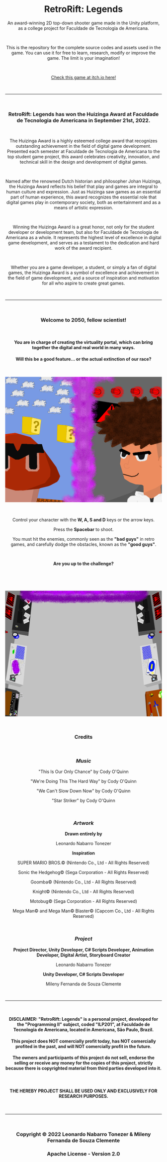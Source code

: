 <h1 align="center">RetroRift: Legends</h1>

<p align="center">An award-winning 2D top-down shooter game made in the Unity platform, as a college project for Faculdade de Tecnologia de Americana.</p><br>
<p align="center">This is the repository for the complete source codes and assets used in the game. You can use it for free to learn, research, modify or improve the game. The limit is your imagination!</p>

<br>

<p align="center"><a href="https://leonardont.itch.io/retrorift-legends" target="_blank">Check this game at itch.io here!</a></p>

<br>
<hr>
<br>

<h3 align="center">RetroRift: Legends has won the Huizinga Award at Faculdade de Tecnologia de Americana in September 21st, 2022.</h3><br>

<p align="center">The Huizinga Award is a highly esteemed college award that recognizes outstanding achievement in the field of digital game development. Presented each semester at Faculdade de Tecnologia de Americana to the top student game project, this award celebrates creativity, innovation, and technical skill in the design and development of digital games.</p><br>

<p align="center">Named after the renowned Dutch historian and philosopher Johan Huizinga, the Huizinga Award reflects his belief that play and games are integral to human culture and expression. Just as Huizinga saw games as an essential part of human experience, this award recognizes the essential role that digital games play in contemporary society, both as entertainment and as a means of artistic expression.</p><br>

<p align="center">Winning the Huizinga Award is a great honor, not only for the student developer or development team, but also for Faculdade de Tecnologia de Americana as a whole. It represents the highest level of excellence in digital game development, and serves as a testament to the dedication and hard work of the award recipient.</p><br>

<p align="center">Whether you are a game developer, a student, or simply a fan of digital games, the Huizinga Award is a symbol of excellence and achievement in the field of game development, and a source of inspiration and motivation for all who aspire to create great games.</p>

<br>
<hr>
<br>

<h3 align="center">Welcome to 2050, fellow scientist!</h3>
<br>
<h4 align="center">You are in charge of creating the virtuality portal, which can bring together the digital and real world in many ways.</h4>
<h4 align="center">Will this be a good feature... or the actual extinction of our race?</h4>

<br>

![](Assets/Textures/Menu/menuBackground.png)

<br>

<p align="center">Control your character with the <b>W, A, S and D</b> keys or the arrow keys.</p>
<p align="center">Press the <b>Spacebar</b> to shoot.</p>
<p align="center">You must hit the enemies, commonly seen as the <b>"bad guys"</b> in retro games, and carefully dodge the obstacles, known as the <b>"good guys"</b>.</p>

<br>

<p align="center"><b>Are you up to the challenge?</b></p>

<br>
<br>
<br>

![](Assets/Textures/Background/background1.png)

<br>

<h3 align="center"><b>Credits</b></h3>

<br>

<h3 align="center"><i><b>Music</b></i></h3>

<p align="center">"This Is Our Only Chance" by Cody O'Quinn</p>
<p align="center">"We're Doing This The Hard Way" by Cody O'Quinn</p>
<p align="center">"We Can't Slow Down Now" by Cody O'Quinn</p>
<p align="center">"Star Striker" by Cody O'Quinn</p>

<br>

<h3 align="center"><i><b>Artwork</b></i></h3>

<p align="center"><b>Drawn entirely by</b></p>
<p align="center">Leonardo Nabarro Tonezer</p>

<p align="center"><b>Inspiration</b></p>
<p align="center">SUPER MARIO BROS.© (Nintendo Co., Ltd - All Rights Reserved)</p>
<p align="center">Sonic the Hedgehog© (Sega Corporation - All Rights Reserved)</p>
<p align="center">Goomba© (Nintendo Co., Ltd - All Rights Reserved)</p>
<p align="center">Knight© (Nintendo Co., Ltd - All Rights Reserved)</p>
<p align="center">Motobug© (Sega Corporation - All Rights Reserved)</p>
<p align="center">Mega Man© and Mega Man© Blaster© (Capcom Co., Ltd - All Rights Reserved)</p>

<br>

<h3 align="center"><i><b>Project</b></i></h3>

<p align="center"><b>Project Director, Unity Developer, C# Scripts Developer, Animation Developer, Digital Artist, Storyboard Creator</b></p>
<p align="center">Leonardo Nabarro Tonezer</p>
<p align="center"><b>Unity Developer, C# Scripts Developer</b></p>
<p align="center">Mileny Fernanda de Souza Clemente</p>

<br>
<hr>
<br>

<h4 align="center">DISCLAIMER: "RetroRift: Legends" is a personal project, developed for the "Programming II" subject, coded "ILP201", at Faculdade de Tecnologia de Americana, located in Americana, São Paulo, Brazil.<h4>
<h4 align="center">This project does NOT comercially profit today, has NOT comercially profited in the past, and will NOT comercially profit in the future.</h4>
<h4 align="center">The owners and participants of this project do not sell, endorse the selling or receive any money for the copies of this project, strictly because there is copyrighted material from third parties developed into it.</h4>
<br>
<h4 align="center">THE HEREBY PROJECT SHALL BE USED ONLY AND EXCLUSIVELY FOR RESEARCH PURPOSES.</h4>

<br>
<hr>
<br>

<h3 align="center">Copyright © 2022 Leonardo Nabarro Tonezer & Mileny Fernanda de Souza Clemente</h3>
<h3 align="center">Apache License - Version 2.0</h3>
